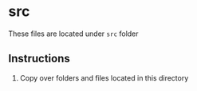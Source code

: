 # src

These files are located under `src` folder

## Instructions

1. Copy over folders and files located in this directory

